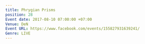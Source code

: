 ```yaml
---
title: Phrygian Prisms
position: 28
Event date: 2017-08-10 07:00:00 +07:00
Venue: DeN
Event URL: https://www.facebook.com/events/155827931639241/
Genre: LIVE
---
```



